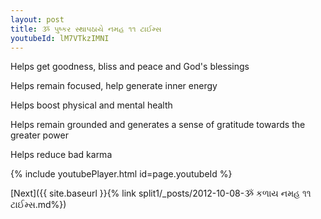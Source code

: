 ```yaml
---
layout: post
title: ૐ પુષ્કર સ્થાપઠાયે નમહ ૧૧ ટાઈમ્સ
youtubeId: lM7VTkzIMNI
---
```

 
 
Helps get goodness, bliss and peace and God's blessings
 
Helps remain focused, help generate inner energy 
 
Helps boost physical and mental health 
 
Helps remain grounded and generates a sense of gratitude towards the greater power 
 
Helps reduce bad karma
 
 
 
 


{% include youtubePlayer.html id=page.youtubeId %}
 
[Next]({{ site.baseurl }}{% link  split1/_posts/2012-10-08-ૐ કળાય નમહ ૧૧ ટાઈમ્સ.md%})
 
